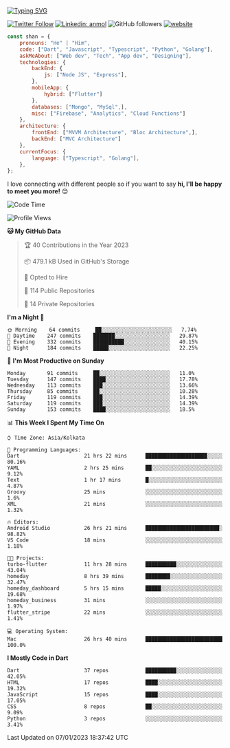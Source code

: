 [![Typing SVG](https://readme-typing-svg.herokuapp.com?lines=Hey%2C+I'm+Shan;I+am+a+Full+Stack+Developer)](https://git.io/typing-svg)

<!-- <img align='right' src="https://media.giphy.com/media/M9gbBd9nbDrOTu1Mqx/giphy.gif" width="230"> -->

[![Twitter Follow](https://img.shields.io/twitter/follow/shan__shaji?style=flat)](https://twitter.com/intent/follow?screen_name=shan__shaji)
[![Linkedin: anmol](https://img.shields.io/badge/shan-shaji?style=flat-square&logo=Linkedin&logoColor=white&link=https://www.linkedin.com/in/shan-shaji/)](https://www.linkedin.com/in/shan-shaji/)
![GitHub followers](https://img.shields.io/github/followers/shan-shaji?label=Follow&style=social)
[![website](https://img.shields.io/badge/Website-46a2f1.svg?&style=flat-square&logo=Google-Chrome&logoColor=white&link=http://shan-shaji.github.io/)](http://shan-shaji.github.io/)




```javascript
const shan = {
    pronouns: "He" | "Him",
    code: ["Dart", "Javascript", "Typescript", "Python", "Golang"],
    askMeAbout: ["Web dev", "Tech", "App dev", "Designing"],
    technologies: {
        backEnd: {
            js: ["Node JS", "Express"],
        },
        mobileApp: {
            hybrid: ["Flutter"]
        },
        databases: ["Mongo", "MySql",],
        misc: ["Firebase", "Analytics", "Cloud Functions"]
    },
    architecture: {
        frontEnd: ["MVVM Architecture", "Bloc Architecture",],
        backEnd: ["MVC Architecture"]
    },
    currentFocus: {
        language: ["Typescript", "Golang"],
    },
};
```

I love connecting with different people</b> so if you want to say <b>hi, I'll be happy to meet you more!</b> 😊</em>


<!--START_SECTION:waka-->
![Code Time](http://img.shields.io/badge/Code%20Time-1%2C663%20hrs%2049%20mins-blue)

![Profile Views](http://img.shields.io/badge/Profile%20Views-66-blue)

**🐱 My GitHub Data** 

> 🏆 40 Contributions in the Year 2023
 > 
> 📦 479.1 kB Used in GitHub's Storage 
 > 
> 💼 Opted to Hire
 > 
> 📜 114 Public Repositories 
 > 
> 🔑 14 Private Repositories  
 > 
**I'm a Night 🦉** 

```text
🌞 Morning    64 commits     ██░░░░░░░░░░░░░░░░░░░░░░░   7.74% 
🌆 Daytime    247 commits    ███████░░░░░░░░░░░░░░░░░░   29.87% 
🌃 Evening    332 commits    ██████████░░░░░░░░░░░░░░░   40.15% 
🌙 Night      184 commits    █████░░░░░░░░░░░░░░░░░░░░   22.25%

```
📅 **I'm Most Productive on Sunday** 

```text
Monday       91 commits     ██░░░░░░░░░░░░░░░░░░░░░░░   11.0% 
Tuesday      147 commits    ████░░░░░░░░░░░░░░░░░░░░░   17.78% 
Wednesday    113 commits    ███░░░░░░░░░░░░░░░░░░░░░░   13.66% 
Thursday     85 commits     ██░░░░░░░░░░░░░░░░░░░░░░░   10.28% 
Friday       119 commits    ███░░░░░░░░░░░░░░░░░░░░░░   14.39% 
Saturday     119 commits    ███░░░░░░░░░░░░░░░░░░░░░░   14.39% 
Sunday       153 commits    ████░░░░░░░░░░░░░░░░░░░░░   18.5%

```


📊 **This Week I Spent My Time On** 

```text
⌚︎ Time Zone: Asia/Kolkata

💬 Programming Languages: 
Dart                     21 hrs 22 mins      ████████████████████░░░░░   80.16% 
YAML                     2 hrs 25 mins       ██░░░░░░░░░░░░░░░░░░░░░░░   9.12% 
Text                     1 hr 17 mins        █░░░░░░░░░░░░░░░░░░░░░░░░   4.87% 
Groovy                   25 mins             ░░░░░░░░░░░░░░░░░░░░░░░░░   1.6% 
XML                      21 mins             ░░░░░░░░░░░░░░░░░░░░░░░░░   1.32%

🔥 Editors: 
Android Studio           26 hrs 21 mins      ████████████████████████░   98.82% 
VS Code                  18 mins             ░░░░░░░░░░░░░░░░░░░░░░░░░   1.18%

🐱‍💻 Projects: 
turbo-flutter            11 hrs 28 mins      ██████████░░░░░░░░░░░░░░░   43.04% 
homeday                  8 hrs 39 mins       ████████░░░░░░░░░░░░░░░░░   32.47% 
homeday_dashboard        5 hrs 15 mins       █████░░░░░░░░░░░░░░░░░░░░   19.68% 
homeday_business         31 mins             ░░░░░░░░░░░░░░░░░░░░░░░░░   1.97% 
flutter_stripe           22 mins             ░░░░░░░░░░░░░░░░░░░░░░░░░   1.41%

💻 Operating System: 
Mac                      26 hrs 40 mins      █████████████████████████   100.0%

```

**I Mostly Code in Dart** 

```text
Dart                     37 repos            ██████████░░░░░░░░░░░░░░░   42.05% 
HTML                     17 repos            ████░░░░░░░░░░░░░░░░░░░░░   19.32% 
JavaScript               15 repos            ████░░░░░░░░░░░░░░░░░░░░░   17.05% 
CSS                      8 repos             ██░░░░░░░░░░░░░░░░░░░░░░░   9.09% 
Python                   3 repos             ░░░░░░░░░░░░░░░░░░░░░░░░░   3.41%

```



 Last Updated on 07/01/2023 18:37:42 UTC
<!--END_SECTION:waka-->

